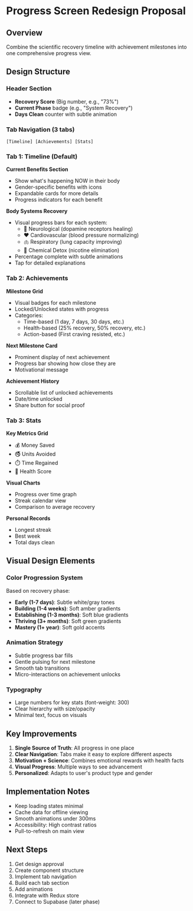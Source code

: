 # Progress Screen Redesign Proposal

## Overview
Combine the scientific recovery timeline with achievement milestones into one comprehensive progress view.

## Design Structure

### Header Section
- **Recovery Score** (Big number, e.g., "73%")
- **Current Phase** badge (e.g., "System Recovery")
- **Days Clean** counter with subtle animation

### Tab Navigation (3 tabs)
```
[Timeline] [Achievements] [Stats]
```

### Tab 1: Timeline (Default)
**Current Benefits Section**
- Show what's happening NOW in their body
- Gender-specific benefits with icons
- Expandable cards for more details
- Progress indicators for each benefit

**Body Systems Recovery**
- Visual progress bars for each system:
  - 🧠 Neurological (dopamine receptors healing)
  - ❤️ Cardiovascular (blood pressure normalizing)
  - 🫁 Respiratory (lung capacity improving)
  - 🧪 Chemical Detox (nicotine elimination)
- Percentage complete with subtle animations
- Tap for detailed explanations

### Tab 2: Achievements
**Milestone Grid**
- Visual badges for each milestone
- Locked/Unlocked states with progress
- Categories:
  - Time-based (1 day, 7 days, 30 days, etc.)
  - Health-based (25% recovery, 50% recovery, etc.)
  - Action-based (First craving resisted, etc.)

**Next Milestone Card**
- Prominent display of next achievement
- Progress bar showing how close they are
- Motivational message

**Achievement History**
- Scrollable list of unlocked achievements
- Date/time unlocked
- Share button for social proof

### Tab 3: Stats
**Key Metrics Grid**
- 💰 Money Saved
- 🚭 Units Avoided
- ⏱️ Time Regained
- 💪 Health Score

**Visual Charts**
- Progress over time graph
- Streak calendar view
- Comparison to average recovery

**Personal Records**
- Longest streak
- Best week
- Total days clean

## Visual Design Elements

### Color Progression System
Based on recovery phase:
- **Early (1-7 days)**: Subtle white/gray tones
- **Building (1-4 weeks)**: Soft amber gradients
- **Establishing (1-3 months)**: Soft blue gradients  
- **Thriving (3+ months)**: Soft green gradients
- **Mastery (1+ year)**: Soft gold accents

### Animation Strategy
- Subtle progress bar fills
- Gentle pulsing for next milestone
- Smooth tab transitions
- Micro-interactions on achievement unlocks

### Typography
- Large numbers for key stats (font-weight: 300)
- Clear hierarchy with size/opacity
- Minimal text, focus on visuals

## Key Improvements

1. **Single Source of Truth**: All progress in one place
2. **Clear Navigation**: Tabs make it easy to explore different aspects
3. **Motivation + Science**: Combines emotional rewards with health facts
4. **Visual Progress**: Multiple ways to see advancement
5. **Personalized**: Adapts to user's product type and gender

## Implementation Notes

- Keep loading states minimal
- Cache data for offline viewing
- Smooth animations under 300ms
- Accessibility: High contrast ratios
- Pull-to-refresh on main view

## Next Steps

1. Get design approval
2. Create component structure
3. Implement tab navigation
4. Build each tab section
5. Add animations
6. Integrate with Redux store
7. Connect to Supabase (later phase) 
